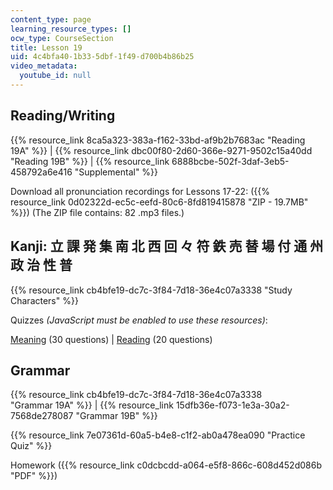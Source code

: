```yaml
---
content_type: page
learning_resource_types: []
ocw_type: CourseSection
title: Lesson 19
uid: 4c4bfa40-1b33-5dbf-1f49-d700b4b86b25
video_metadata:
  youtube_id: null
---
```


Reading/Writing
---------------

{{% resource_link 8ca5a323-383a-f162-33bd-af9b2b7683ac "Reading 19A" %}} | {{% resource_link dbc00f80-2d60-366e-9271-9502c15a40dd "Reading 19B" %}} | {{% resource_link 6888bcbe-502f-3daf-3eb5-458792a6e416 "Supplemental" %}}

Download all pronunciation recordings for Lessons 17-22: ({{% resource_link 0d02322d-ec5c-eefd-80c6-8fd819415878 "ZIP - 19.7MB" %}}) (The ZIP file contains: 82 .mp3 files.)

Kanji: 立 課 発 集 南 北 西 回 々 符 鉄 売 替 場 付 通 州 政 治 性 普
------------------------------------------------

{{% resource_link cb4bfe19-dc7c-3f84-7d18-36e4c07a3338 "Study Characters" %}}

Quizzes _(JavaScript must be enabled to use these resources)_:

[Meaning](/ans7870/21f/21f.504/s09/lesson19/kanji19-mean/kq19meanq1.html) (30 questions) | [Reading](/ans7870/21f/21f.504/s09/lesson19/kanji19-read/kq19readq1.html) (20 questions)

Grammar
-------

{{% resource_link cb4bfe19-dc7c-3f84-7d18-36e4c07a3338 "Grammar 19A" %}} | {{% resource_link 15dfb36e-f073-1e3a-30a2-7568de278087 "Grammar 19B" %}}

{{% resource_link 7e07361d-60a5-b4e8-c1f2-ab0a478ea090 "Practice Quiz" %}}

Homework ({{% resource_link c0dcbcdd-a064-e5f8-866c-608d452d086b "PDF" %}})